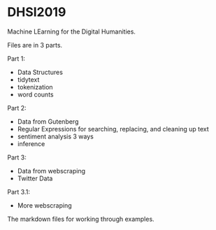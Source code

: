 # DHSI2019
Machine LEarning for the Digital Humanities.

Files are in 3 parts.

Part 1:
 - Data Structures
 - tidytext
 - tokenization
 - word counts
 
 
 Part 2:
 - Data from Gutenberg
 - Regular Expressions for searching, replacing, and cleaning up text
 - sentiment analysis 3 ways
 - inference
 
 Part 3:
 - Data from webscraping
 - Twitter Data
 
 Part 3.1:
 - More webscraping
 
 

The markdown files for working through examples.
